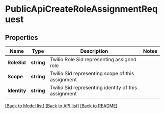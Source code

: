 # PublicApiCreateRoleAssignmentRequest

## Properties

Name | Type | Description | Notes
------------ | ------------- | ------------- | -------------
**RoleSid** | **string** | Twilio Role Sid representing assigned role |
**Scope** | **string** | Twilio Sid representing scope of this assignment |
**Identity** | **string** | Twilio Sid representing identity of this assignment |

[[Back to Model list]](../README.md#documentation-for-models) [[Back to API list]](../README.md#documentation-for-api-endpoints) [[Back to README]](../README.md)


